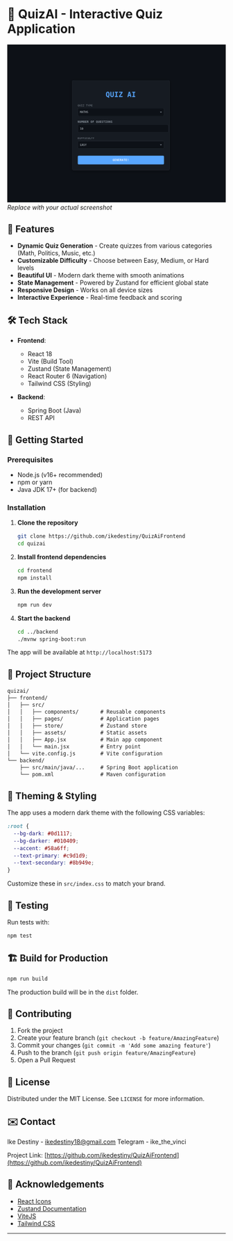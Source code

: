 # 🧠 QuizAI - Interactive Quiz Application
![alt text](image.png) *Replace with your actual screenshot*

## 🌟 Features

- **Dynamic Quiz Generation** - Create quizzes from various categories (Math, Politics, Music, etc.)
- **Customizable Difficulty** - Choose between Easy, Medium, or Hard levels
- **Beautiful UI** - Modern dark theme with smooth animations
- **State Management** - Powered by Zustand for efficient global state
- **Responsive Design** - Works on all device sizes
- **Interactive Experience** - Real-time feedback and scoring

## 🛠️ Tech Stack

- **Frontend**: 
  - React 18
  - Vite (Build Tool)
  - Zustand (State Management)
  - React Router 6 (Navigation)
  - Tailwind CSS (Styling)

- **Backend**:
  - Spring Boot (Java)
  - REST API

## 🚀 Getting Started

### Prerequisites

- Node.js (v16+ recommended)
- npm or yarn
- Java JDK 17+ (for backend)

### Installation

1. **Clone the repository**
   ```bash
   git clone https://github.com/ikedestiny/QuizAiFrontend
   cd quizai
   ```

2. **Install frontend dependencies**
   ```bash
   cd frontend
   npm install
   ```

3. **Run the development server**
   ```bash
   npm run dev
   ```

4. **Start the backend**
   ```bash
   cd ../backend
   ./mvnw spring-boot:run
   ```

The app will be available at `http://localhost:5173`

## 📂 Project Structure

```
quizai/
├── frontend/
│   ├── src/
│   │   ├── components/       # Reusable components
│   │   ├── pages/            # Application pages
│   │   ├── store/            # Zustand store
│   │   ├── assets/           # Static assets
│   │   ├── App.jsx           # Main app component
│   │   └── main.jsx          # Entry point
│   └── vite.config.js        # Vite configuration
└── backend/
    ├── src/main/java/...     # Spring Boot application
    └── pom.xml               # Maven configuration
```

## 🎨 Theming & Styling

The app uses a modern dark theme with the following CSS variables:

```css
:root {
  --bg-dark: #0d1117;
  --bg-darker: #010409;
  --accent: #58a6ff;
  --text-primary: #c9d1d9;
  --text-secondary: #8b949e;
}
```

Customize these in `src/index.css` to match your brand.

## 🧪 Testing

Run tests with:
```bash
npm test
```

## 🏗️ Build for Production

```bash
npm run build
```

The production build will be in the `dist` folder.

## 🤝 Contributing

1. Fork the project
2. Create your feature branch (`git checkout -b feature/AmazingFeature`)
3. Commit your changes (`git commit -m 'Add some amazing feature'`)
4. Push to the branch (`git push origin feature/AmazingFeature`)
5. Open a Pull Request

## 📜 License

Distributed under the MIT License. See `LICENSE` for more information.

## ✉️ Contact

Ike Destiny - ikedestiny18@gmail.com
Telegram    - ike_the_vinci

Project Link: [https://github.com/ikedestiny/QuizAiFrontend](https://github.com/ikedestiny/QuizAiFrontend)

## 🎉 Acknowledgements

- [React Icons](https://react-icons.github.io/react-icons/)
- [Zustand Documentation](https://zustand-demo.pmnd.rs/)
- [ViteJS](https://vitejs.dev/)
- [Tailwind CSS](https://tailwindcss.com/)

---

